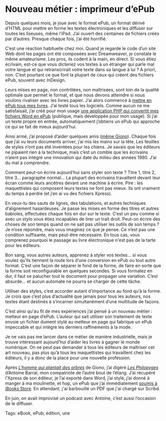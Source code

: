 # Nouveau métier : imprimeur d’ePub

Depuis quelques mois, je joue avec le format ePub, un format dérivé d’HTML pour mettre en forme les textes électroniques et les diffuser sur toutes les liseuses, même l’iPad. J’ai ouvert des centaines de fichiers créés par d’autres. Presque chaque fois, j’ai été horrifié.<span id="more-18256"></span>

C’est une réaction habituelle chez moi. Quand je regarde le code d’un site Web dont les pages ont été composées avec Dreamweaver, je constate le même amateurisme. Les pros, ils codent à la main, en direct. Si vous étiez écrivain, est-ce que vous dicteriez vos textes à un étranger qui parle mal votre langue et qui retranscrirait votre texte dans sa langue à lui ? A priori, non. C’est pourtant ce que font la plupart de ceux qui créent des fichiers ePub, souvent avec InDesign.

Leurs mises en page, non contrôlées, non maîtrisées, sont loin de la qualité optimale que permet le format, et que nous devons atteindre si nous voulons rivaliser avec les livres papier. J’ai alors commencé à [mettre en ePub tous mes livres](http://txt.tcrouzet.com/). J’ai testé tous les logiciels. Comme aucun ne me satisfaisait, j’ai créé pour mon usage [une application PHP qui convertit mes fichiers Word en ePub](http://lab.tcrouzet.com/epub/) (publique, mais développée pour mon usage). Si j’ai un texte propre en entrée, automatiquement j’obtiens un ePub qui approche ce qui se fait de mieux aujourd’hui.

Ainsi armé, j’ai proposé d’aider quelques amis ([même Giono](http://blog.tcrouzet.com/2010/07/28/le-petit-livre-de-la-revolution/)). Chaque fois que j’ai vu leurs documents arriver, j’ai mis les mains sur la tête. Les feuilles de styles n’ont pas été inventées pour les chiens. Je savais que les éditeurs ne pipaient rien à la technique, mais c’est un comble que les écrivains n’aient pas intégré une innovation qui date du milieu des années 1980. J’ai du mal à comprendre.

Comment peut-on écrire aujourd’hui sans styler son texte ? Titre 1, titre 2, titre 3… paragraphe normal… La plupart des écrivains travaillent devant leur écran comme leurs ancêtres devant une machine à écrire. Pire : les maquettistes qui composent leurs textes ne font pas mieux. Ils ont vraiment du temps à perdre (et j’en ai vu des fichiers Xpress).

En veux-tu des sauts de lignes, des tabulations, et autres techniques d’alignement hasardeuses. Je passe les mises en forme des titres et autres babioles, effectuées chaque fois en dur sur le texte. C’est un peu comme si avec un stylo vous étiez incapables de tirer un trait droit. Peut-on écrire des choses de son temps quand on ne sait pas utiliser les outils de son temps ? Je n’ose répondre, mais vous imaginez ce que je pense. Ce n’est pas une condition suffisante, mais peut-être nécessaire. En tous cas, vous comprenez pourquoi le passage au livre électronique n'est pas de la tarte pour les éditeurs.

Bon sang, vous autres auteurs, apprenez à styler vos textes… si vous voulez qu’ils tiennent la route lors d’une conversion en ePub ou tout autre format. C’est une façon de séparer le fond de la forme, de faire en sorte que la forme soit reconfigurable en quelques secondes. Si vous formatez en dur, il faut se palucher tout le document pour propager une variation. C’est absurde… et aucun automate ne pourra se charger de cette tâche.

Utiliser des styles, c’est accorder autant d’importance au fond qu’à la forme. Je crois que c’est plus d’actualité que jamais pour tous les auteurs, nos textes étant destinés à s’incarner simultanément d’une multitude de façons.

C’est ainsi qu'au fil de mes expériences j’ai pensé à un nouveau métier : metteur en page d’ePub. L’auteur qui sait utiliser son traitement de texte envoie un fichier dument stylé au metteur en page qui fabrique un ePub impeccable et qui intègre les derniers raffinements à la mode.

Je ne vais pas me lancer dans ce métier de manière industrielle, mais je trouve intéressant aujourd’hui d’aider les livres à gagner le monde numérique. On ne peut pas demander à tous les éditeurs de maîtriser cet art nouveau, pas plus qu’à tous les maquettistes qui travaillent chez les éditeurs, il y a donc de la place pour une nouvelle profession.

Après [*L'homme qui plantait des arbres*](http://blog.tcrouzet.com/2010/07/28/le-petit-livre-de-la-revolution/) de Giono, j’ai digéré [*Les Philopyges*](http://www.editions-singulieres.fr/bookstock/produit.php?id=247) d’Antoine Barral, mon compatriote de l’autre bout de l’étang. J’ai récupéré l'Xpress de son éditeur, je l’ai exporté dans Word, j’ai stylé, j’ai donné à manger à ma moulinette, et hop, un ePub que j’ai immédiatement [soumis à iBooks Store](http://itunes.apple.com/fr/book/les-philopyges/id386923005). En attendant, j'ai barbouillé un PDF que j'ai chargé sur Scribd.

En juin, on avait improvisé un podcast avec Antoine, c’est aussi l’occasion de le diffuser.

Tags: eBook, ePub, édition, une